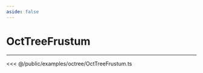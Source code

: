 ```yaml
---
aside: false
---
```


# OctTreeFrustum
---
<Demo src="/examples/octree/OctTreeFrustum.ts" :code="false" :height="700"></Demo>

<<< @/public/examples/octree/OctTreeFrustum.ts